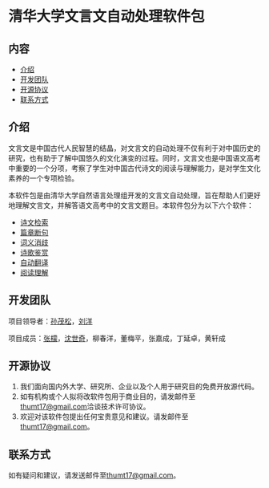 清华大学文言文自动处理软件包
============================

内容
----

-   [介绍](#介绍)
-   [开发团队](#开发团队)
-   [开源协议](#开源协议)
-   [联系方式](#联系方式)

## 介绍


文言文是中国古代人民智慧的结晶，对文言文的自动处理不仅有利于对中国历史的研究，也有助于了解中国悠久的文化演变的过程。同时，文言文也是中国语文高考中重要的一个分项，考察了学生对中国古代诗文的阅读与理解能力，是对学生文化素养的一个专项检验。

本软件包是由清华大学自然语言处理组开发的文言文自动处理，旨在帮助人们更好地理解文言文，并解答语文高考中的文言文题目。本软件包分为以下六个软件：

-   [诗文检索](https://github.com/thumt/THUCC/tree/master/PoemRetrieval)
-   [篇章断句](https://github.com/thumt/THUCC/tree/master/SentenceSegmentation)
-   [词义消歧](https://github.com/thumt/THUCC/tree/master/WordSenseDisambiguation)
-   [诗歌鉴赏](https://github.com/thumt/THUCC/tree/master/PoemAppreciation)
-   [自动翻译](https://github.com/thumt/THUCC/tree/master/translation/code/THUMT)
-   [阅读理解](/machinecomprehension)

## 开发团队


项目领导者：[孙茂松](http://www.thunlp.org/site2/index.php/zh/people?id=16)，[刘洋](http://nlp.csai.tsinghua.edu.cn/~ly/)

项目成员：[张檬](http://nlp.csai.tsinghua.edu.cn/~zm/)，[沈世奇](http://nlp.csai.tsinghua.edu.cn/~ssq/)，柳春洋，董梅平，张嘉成，丁延卓，黄轩成

## 开源协议

1. 我们面向国内外大学、研究所、企业以及个人用于研究目的免费开放源代码。
2. 如有机构或个人拟将改软件包用于商业目的，请发邮件至[thumt17@gmail.com](mailto:thumt17@gmail.com)洽谈技术许可协议。
3. 欢迎对该软件包提出任何宝贵意见和建议。请发邮件至[thumt17@gmail.com](mailto:thumt17@gmail.com)。

## 联系方式

如有疑问和建议，请发送邮件至[thumt17@gmail.com](mailto:thumt17@gmail.com)。
